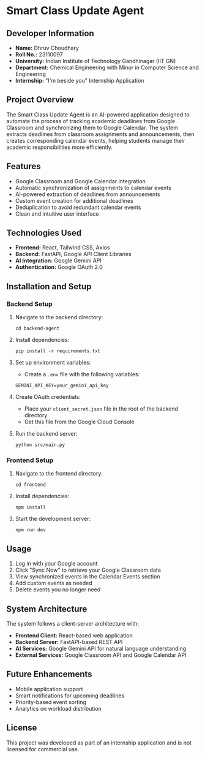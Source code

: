 # Smart Class Update Agent

## Developer Information
- **Name:** Dhruv Choudhary
- **Roll No.:** 23110097
- **University:** Indian Institute of Technology Gandhinagar (IIT GN)
- **Department:** Chemical Engineering with Minor in Computer Science and Engineering
- **Internship:** "I'm beside you" Internship Application

## Project Overview
The Smart Class Update Agent is an AI-powered application designed to automate the process of tracking academic deadlines from Google Classroom and synchronizing them to Google Calendar. The system extracts deadlines from classroom assignments and announcements, then creates corresponding calendar events, helping students manage their academic responsibilities more efficiently.

## Features
- Google Classroom and Google Calendar integration
- Automatic synchronization of assignments to calendar events
- AI-powered extraction of deadlines from announcements
- Custom event creation for additional deadlines
- Deduplication to avoid redundant calendar events
- Clean and intuitive user interface

## Technologies Used
- **Frontend:** React, Tailwind CSS, Axios
- **Backend:** FastAPI, Google API Client Libraries
- **AI Integration:** Google Gemini API
- **Authentication:** Google OAuth 2.0

## Installation and Setup

### Backend Setup
1. Navigate to the backend directory:
   ```
   cd backend-agent
   ```

2. Install dependencies:
   ```
   pip install -r requirements.txt
   ```

3. Set up environment variables:
   - Create a `.env` file with the following variables:
   ```
   GEMINI_API_KEY=your_gemini_api_key
   ```

4. Create OAuth credentials:
   - Place your `client_secret.json` file in the root of the backend directory
   - Get this file from the Google Cloud Console

5. Run the backend server:
   ```
   python src/main.py
   ```

### Frontend Setup
1. Navigate to the frontend directory:
   ```
   cd frontend
   ```

2. Install dependencies:
   ```
   npm install
   ```

3. Start the development server:
   ```
   npm run dev
   ```

## Usage
1. Log in with your Google account
2. Click "Sync Now" to retrieve your Google Classroom data
3. View synchronized events in the Calendar Events section
4. Add custom events as needed
5. Delete events you no longer need

## System Architecture
The system follows a client-server architecture with:
- **Frontend Client:** React-based web application
- **Backend Server:** FastAPI-based REST API
- **AI Services:** Google Gemini API for natural language understanding
- **External Services:** Google Classroom API and Google Calendar API

## Future Enhancements
- Mobile application support
- Smart notifications for upcoming deadlines
- Priority-based event sorting
- Analytics on workload distribution

## License

This project was developed as part of an internship application and is not licensed for commercial use.
